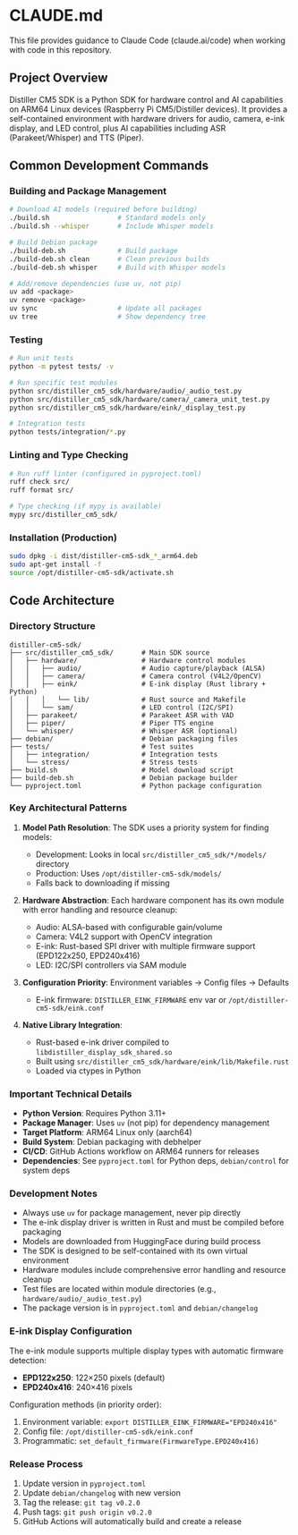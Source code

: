 # CLAUDE.md

This file provides guidance to Claude Code (claude.ai/code) when working with code in this repository.

## Project Overview

Distiller CM5 SDK is a Python SDK for hardware control and AI capabilities on ARM64 Linux devices (Raspberry Pi CM5/Distiller devices). It provides a self-contained environment with hardware drivers for audio, camera, e-ink display, and LED control, plus AI capabilities including ASR (Parakeet/Whisper) and TTS (Piper).

## Common Development Commands

### Building and Package Management
```bash
# Download AI models (required before building)
./build.sh                 # Standard models only
./build.sh --whisper       # Include Whisper models

# Build Debian package
./build-deb.sh             # Build package
./build-deb.sh clean       # Clean previous builds
./build-deb.sh whisper     # Build with Whisper models

# Add/remove dependencies (use uv, not pip)
uv add <package>
uv remove <package>
uv sync                    # Update all packages
uv tree                    # Show dependency tree
```

### Testing
```bash
# Run unit tests
python -m pytest tests/ -v

# Run specific test modules
python src/distiller_cm5_sdk/hardware/audio/_audio_test.py
python src/distiller_cm5_sdk/hardware/camera/_camera_unit_test.py
python src/distiller_cm5_sdk/hardware/eink/_display_test.py

# Integration tests
python tests/integration/*.py
```

### Linting and Type Checking
```bash
# Run ruff linter (configured in pyproject.toml)
ruff check src/
ruff format src/

# Type checking (if mypy is available)
mypy src/distiller_cm5_sdk/
```

### Installation (Production)
```bash
sudo dpkg -i dist/distiller-cm5-sdk_*_arm64.deb
sudo apt-get install -f
source /opt/distiller-cm5-sdk/activate.sh
```

## Code Architecture

### Directory Structure
```
distiller-cm5-sdk/
├── src/distiller_cm5_sdk/       # Main SDK source
│   ├── hardware/                # Hardware control modules
│   │   ├── audio/               # Audio capture/playback (ALSA)
│   │   ├── camera/              # Camera control (V4L2/OpenCV)
│   │   ├── eink/                # E-ink display (Rust library + Python)
│   │   │   └── lib/             # Rust source and Makefile
│   │   └── sam/                 # LED control (I2C/SPI)
│   ├── parakeet/                # Parakeet ASR with VAD
│   ├── piper/                   # Piper TTS engine
│   └── whisper/                 # Whisper ASR (optional)
├── debian/                      # Debian packaging files
├── tests/                       # Test suites
│   ├── integration/             # Integration tests
│   └── stress/                  # Stress tests
├── build.sh                     # Model download script
├── build-deb.sh                 # Debian package builder
└── pyproject.toml               # Python package configuration
```

### Key Architectural Patterns

1. **Model Path Resolution**: The SDK uses a priority system for finding models:
   - Development: Looks in local `src/distiller_cm5_sdk/*/models/` directory
   - Production: Uses `/opt/distiller-cm5-sdk/models/`
   - Falls back to downloading if missing

2. **Hardware Abstraction**: Each hardware component has its own module with error handling and resource cleanup:
   - Audio: ALSA-based with configurable gain/volume
   - Camera: V4L2 support with OpenCV integration
   - E-ink: Rust-based SPI driver with multiple firmware support (EPD122x250, EPD240x416)
   - LED: I2C/SPI controllers via SAM module

3. **Configuration Priority**: Environment variables → Config files → Defaults
   - E-ink firmware: `DISTILLER_EINK_FIRMWARE` env var or `/opt/distiller-cm5-sdk/eink.conf`

4. **Native Library Integration**: 
   - Rust-based e-ink driver compiled to `libdistiller_display_sdk_shared.so`
   - Built using `src/distiller_cm5_sdk/hardware/eink/lib/Makefile.rust`
   - Loaded via ctypes in Python

### Important Technical Details

- **Python Version**: Requires Python 3.11+
- **Package Manager**: Uses `uv` (not pip) for dependency management
- **Target Platform**: ARM64 Linux only (aarch64)
- **Build System**: Debian packaging with debhelper
- **CI/CD**: GitHub Actions workflow on ARM64 runners for releases
- **Dependencies**: See `pyproject.toml` for Python deps, `debian/control` for system deps

### Development Notes

- Always use `uv` for package management, never pip directly
- The e-ink display driver is written in Rust and must be compiled before packaging
- Models are downloaded from HuggingFace during build process
- The SDK is designed to be self-contained with its own virtual environment
- Hardware modules include comprehensive error handling and resource cleanup
- Test files are located within module directories (e.g., `hardware/audio/_audio_test.py`)
- The package version is in `pyproject.toml` and `debian/changelog`

### E-ink Display Configuration

The e-ink module supports multiple display types with automatic firmware detection:
- **EPD122x250**: 122×250 pixels (default)
- **EPD240x416**: 240×416 pixels

Configuration methods (in priority order):
1. Environment variable: `export DISTILLER_EINK_FIRMWARE="EPD240x416"`
2. Config file: `/opt/distiller-cm5-sdk/eink.conf`
3. Programmatic: `set_default_firmware(FirmwareType.EPD240x416)`

### Release Process

1. Update version in `pyproject.toml`
2. Update `debian/changelog` with new version
3. Tag the release: `git tag v0.2.0`
4. Push tags: `git push origin v0.2.0`
5. GitHub Actions will automatically build and create a release